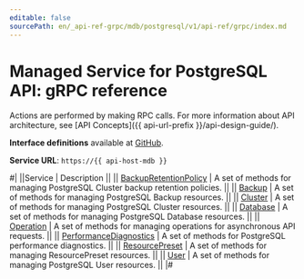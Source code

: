 ```yaml
---
editable: false
sourcePath: en/_api-ref-grpc/mdb/postgresql/v1/api-ref/grpc/index.md
---
```


# Managed Service for PostgreSQL API: gRPC reference

Actions are performed by making RPC calls. For more information about API architecture, see [API Concepts]({{ api-url-prefix }}/api-design-guide/).

**Interface definitions** available at [GitHub](https://github.com/yandex-cloud/cloudapi/tree/master/yandex/cloud/mdb/postgresql/v1).

**Service URL**: `https://{{ api-host-mdb }}`

#|
||Service | Description ||
|| [BackupRetentionPolicy](BackupRetentionPolicy/index.md) | A set of methods for managing PostgreSQL Cluster backup retention policies. ||
|| [Backup](Backup/index.md) | A set of methods for managing PostgreSQL Backup resources. ||
|| [Cluster](Cluster/index.md) | A set of methods for managing PostgreSQL Cluster resources. ||
|| [Database](Database/index.md) | A set of methods for managing PostgreSQL Database resources. ||
|| [Operation](Operation/index.md) | A set of methods for managing operations for asynchronous API requests. ||
|| [PerformanceDiagnostics](PerformanceDiagnostics/index.md) | A set of methods for PostgreSQL performance diagnostics. ||
|| [ResourcePreset](ResourcePreset/index.md) | A set of methods for managing ResourcePreset resources. ||
|| [User](User/index.md) | A set of methods for managing PostgreSQL User resources. ||
|#